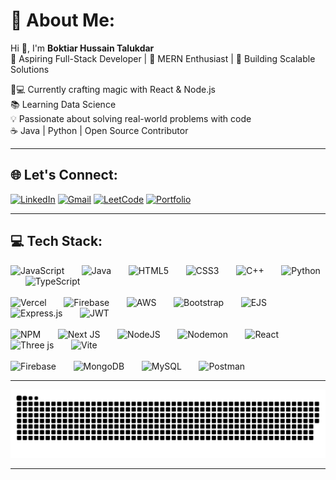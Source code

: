 # 💫 About Me:
Hi 👋, I'm **Boktiar Hussain Talukdar** 
<br>
🎯 Aspiring Full-Stack Developer | 🌱 MERN Enthusiast | 🚀 Building Scalable Solutions

👨💻 Currently crafting magic with React & Node.js  
📚 Learning Data Science                         
💡 Passionate about solving real-world problems with code  
☕️ Java | Python | Open Source Contributor

---

## 🌐 Let's Connect:

[![LinkedIn](https://img.shields.io/badge/LinkedIn-Connect%20Professionally-%230077B5?style=for-the-badge&logo=linkedin)](https://linkedin.com/in/boktiar-hussain-58766a254)
[![Gmail](https://img.shields.io/badge/Email-Send%20Message-%23D14836?style=for-the-badge&logo=gmail)](mailto:boktiaroff01@gmail.com)
[![LeetCode](https://img.shields.io/badge/LeetCode-Solve%20Challenges-%23FFA116?style=for-the-badge&logo=leetcode)](https://leetcode.com/u/Boktiar/)
[![Portfolio](https://img.shields.io/badge/🚀%20Portfolio-Visit%20Now-%23000000?style=for-the-badge)](https://portfolio055.vercel.app/)

---

## 💻 Tech Stack:

![JavaScript](https://img.shields.io/badge/javascript-%23323330.svg?style=for-the-badge&logo=javascript&logoColor=%23F7DF1E)&nbsp;&nbsp;&nbsp;&nbsp;&nbsp;&nbsp;&nbsp;![Java](https://img.shields.io/badge/java-%23ED8B00.svg?style=for-the-badge&logo=openjdk&logoColor=white)&nbsp;&nbsp;&nbsp;&nbsp;&nbsp;&nbsp;&nbsp;![HTML5](https://img.shields.io/badge/html5-%23E34F26.svg?style=for-the-badge&logo=html5&logoColor=white)&nbsp;&nbsp;&nbsp;&nbsp;&nbsp;&nbsp;&nbsp;![CSS3](https://img.shields.io/badge/css3-%231572B6.svg?style=for-the-badge&logo=css3&logoColor=white)&nbsp;&nbsp;&nbsp;&nbsp;&nbsp;&nbsp;&nbsp;![C++](https://img.shields.io/badge/c++-%2300599C.svg?style=for-the-badge&logo=c%2B%2B&logoColor=white)&nbsp;&nbsp;&nbsp;&nbsp;&nbsp;&nbsp;&nbsp;![Python](https://img.shields.io/badge/python-3670A0?style=for-the-badge&logo=python&logoColor=ffdd54)&nbsp;&nbsp;&nbsp;&nbsp;&nbsp;&nbsp;![TypeScript](https://img.shields.io/badge/typescript-%23007ACC.svg?style=for-the-badge&logo=typescript&logoColor=white)
<br><br>
![Vercel](https://img.shields.io/badge/vercel-%23000000.svg?style=for-the-badge&logo=vercel&logoColor=white)&nbsp;&nbsp;&nbsp;&nbsp;&nbsp;&nbsp;&nbsp;![Firebase](https://img.shields.io/badge/firebase-%23039BE5.svg?style=for-the-badge&logo=firebase)&nbsp;&nbsp;&nbsp;&nbsp;&nbsp;&nbsp;&nbsp;![AWS](https://img.shields.io/badge/AWS-%23FF9900.svg?style=for-the-badge&logo=amazon-aws&logoColor=white)&nbsp;&nbsp;&nbsp;&nbsp;&nbsp;&nbsp;&nbsp;![Bootstrap](https://img.shields.io/badge/bootstrap-%238511FA.svg?style=for-the-badge&logo=bootstrap&logoColor=white)&nbsp;&nbsp;&nbsp;&nbsp;&nbsp;&nbsp;&nbsp;![EJS](https://img.shields.io/badge/ejs-%23B4CA65.svg?style=for-the-badge&logo=ejs&logoColor=black)&nbsp;&nbsp;&nbsp;&nbsp;&nbsp;&nbsp;&nbsp;![Express.js](https://img.shields.io/badge/express.js-%23404d59.svg?style=for-the-badge&logo=express&logoColor=%2361DAFB)&nbsp;&nbsp;&nbsp;&nbsp;&nbsp;&nbsp;&nbsp;![JWT](https://img.shields.io/badge/JWT-black?style=for-the-badge&logo=JSON%20web%20tokens)
<br><br>
![NPM](https://img.shields.io/badge/NPM-%23CB3837.svg?style=for-the-badge&logo=npm&logoColor=white)&nbsp;&nbsp;&nbsp;&nbsp;&nbsp;&nbsp;&nbsp;![Next JS](https://img.shields.io/badge/Next-black?style=for-the-badge&logo=next.js&logoColor=white)&nbsp;&nbsp;&nbsp;&nbsp;&nbsp;&nbsp;&nbsp;![NodeJS](https://img.shields.io/badge/node.js-6DA55F?style=for-the-badge&logo=node.js&logoColor=white)&nbsp;&nbsp;&nbsp;&nbsp;&nbsp;&nbsp;&nbsp;![Nodemon](https://img.shields.io/badge/NODEMON-%23323330.svg?style=for-the-badge&logo=nodemon&logoColor=%BBDEAD)&nbsp;&nbsp;&nbsp;&nbsp;&nbsp;&nbsp;&nbsp;![React](https://img.shields.io/badge/react-%2320232a.svg?style=for-the-badge&logo=react&logoColor=%2361DAFB)&nbsp;&nbsp;&nbsp;&nbsp;&nbsp;&nbsp;&nbsp;![Three js](https://img.shields.io/badge/threejs-black?style=for-the-badge&logo=three.js&logoColor=white)&nbsp;&nbsp;&nbsp;&nbsp;&nbsp;&nbsp;&nbsp;![Vite](https://img.shields.io/badge/vite-%23646CFF.svg?style=for-the-badge&logo=vite&logoColor=white)
<br><br>
![Firebase](https://img.shields.io/badge/firebase-a08021?style=for-the-badge&logo=firebase&logoColor=ffcd34)&nbsp;&nbsp;&nbsp;&nbsp;&nbsp;&nbsp;&nbsp;![MongoDB](https://img.shields.io/badge/MongoDB-%234ea94b.svg?style=for-the-badge&logo=mongodb&logoColor=white)&nbsp;&nbsp;&nbsp;&nbsp;&nbsp;&nbsp;&nbsp;![MySQL](https://img.shields.io/badge/mysql-4479A1.svg?style=for-the-badge&logo=mysql&logoColor=white)&nbsp;&nbsp;&nbsp;&nbsp;&nbsp;&nbsp;&nbsp;![Postman](https://img.shields.io/badge/Postman-FF6C37?style=for-the-badge&logo=postman&logoColor=white)


---



<p align="center">
  <picture>
    <source media="(prefers-color-scheme: dark)" srcset="https://raw.githubusercontent.com/BHSajuu/BHSajuu/output/github-snake-dark.svg" />
    <source media="(prefers-color-scheme: light)" srcset="https://raw.githubusercontent.com/BHSajuu/BHSajuu/output/github-snake.svg" />
    <img alt="github-snake" src="https://raw.githubusercontent.com/BHSajuu/BHSajuu/output/github-snake.svg" />
  </picture>
</p>

---



<!-- Proudly created with GPRM ( https://gprm.itsvg.in ) -->
